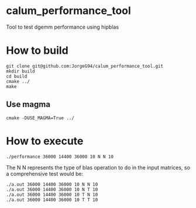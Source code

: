 # calum_performance_tool
Tool to test dgemm performance using hipblas

# How to build 

```
git clone git@github.com:JorgeG94/calum_performance_tool.git
mkdir build 
cd build
cmake ../
make 
```

## Use magma 

`cmake -DUSE_MAGMA=True ../`

# How to execute 

`./performance 36000 14400 36000 10 N N 10` 

The N N represents the type of blas operation to do in the input matrices, so a comprehensive test would be:

```
./a.out 36000 14400 36000 10 N N 10 
./a.out 36000 14400 36000 10 N T 10 
./a.out 36000 14400 36000 10 T N 10
./a.out 36000 14400 36000 10 T T 10
```

